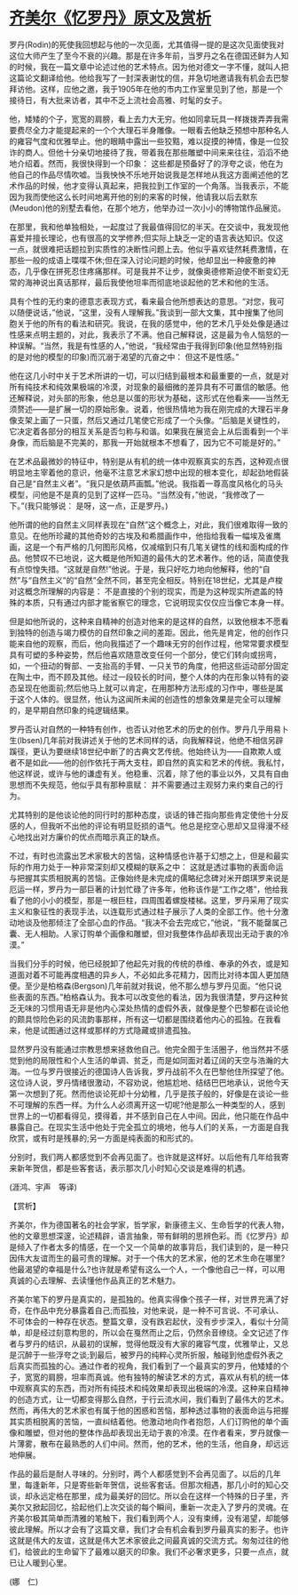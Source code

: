 # [齐美尔《忆罗丹》原文及赏析](https://www.vrrw.net/wx/12033.html)

罗丹(Rodin)的死使我回想起与他的一次见面，尤其值得一提的是这次见面使我对这位大师产生了至今不衰的兴趣。那是在许多年前，当罗丹之名在德国还鲜为人知的时候，我在一篇文章中论述过他的艺术特点。因为他对德文一字不懂，就叫人把这篇论文翻译给他。他给我写了一封深表谢忱的信，并急切地邀请我有机会去巴黎拜访他。这样，应他之邀，我于1905年在他的市内工作室里见到了他，那是一个接待日，有大批来访者，其中不乏上流社会高雅、时髦的女子。

他，矮矮的个子，宽宽的肩膀，看上去力大无穷。他如同拿玩具一样拨拨弄弄我需要费尽全力才能提起来的一个个大理石半身雕像。一眼看去他缺乏预想中那种名人的雍容气度和优雅举止。他的眼睛中露出一些狡黠，难以捉摸的神情，像是一位狡诈的商人。但他十分亲切地接待了我，带着我在那些雕塑中间来来往往，滔滔不绝地介绍着。然而，我很快得到一个印象： 这些都是预备好了的浮夸之谈，他在为他自己的作品尽情吹嘘。当我怏怏不乐地开始说我是怎样地从我这方面阐述他的艺术作品的时候，他才变得认真起来，把我拉到工作室的一个角落。当我表示，不能因为我而使他这么长时间地离开他的别的来客的时候，他请我以后去默东(Meudon)他的别墅去看他，在那个地方，他举办过一次小小的博物馆作品展览。

在那里，我和他单独相处，一起度过了我最值得回忆的半天。在交谈中，我发现他喜爱并擅长理论，也有很高的文学修养;但实际上缺乏一定的语言表达知识。仅这一点，就很难把话题拉到实质性的决断性问题上去。他似乎喜欢徒然耗费激情，在那些一般的成语上喋喋不休;但在深入讨论问题的时候，他却显出一种疲惫的神态，几乎像在拼死忍住疼痛那样。可是我并不让步，就像奥德修斯迫使不断变幻无常的海神说出真话那样，最后我使他坦率而彻底地谈起他的艺术和他的生活。



具有个性的无约束的德意志表现方式，看来最合他所想表达的意思。“对您，我可以随便说话，”他说，“这里，没有人理解我。”我谈到一部大文集，其中搜集了他同胞关于他的所有的看法和研究。我说，在我的感觉中，他的艺术几乎处处像是通过性感来点明主题的，对此，我表示了不满。他自己解释说，这是最为令人恼怒的一种误解。“当然，我是有性感的人，”他说，“我经常由于我得到印象(他显然特别指的是对他的模型的印象)而沉溺于渴望的亢奋之中： 但这不是性感。”

他在这几小时中关于艺术所讲的一切，可以归结到最根本和最重要的一点，就是对所有纯技术和纯效果极端的冷漠，对现象的最细微的差异具有不可置信的敏感。他还解释说，对头部的形象，他总是以蛋的形状为基础，这形式在他看来——当然无须赘述——是扩展一切的原始形象。说着，他很热情地为我在刚完成的大理石半身像支架上画了一只蛋，然后又通过几笔使它形成了一个头像。“后脑是关键性的，它决定着各部分的相互关系是否匀称与和谐。如果我在展览会上从后面看到一个半身像，而后脑是不完美的，那我一开始就根本不想看了，因为它不可能是好的。”

在艺术品最微妙的特征中，特别是从有机的统一体中观察真实的东西，这种观点很明显地主宰着他的意识，他毫不注意艺术家幻想中出现的根本变化，却起劲地假装自己是“自然主义者”。“我只是依葫芦画瓢。”他说。我指着一尊高度风格化的马头模型，问他是不是真的见到了这样一匹马。“当然没有，”他说，“我修改了一下。”(我只能够说： 是呀，这一点，正是罗丹。)

他所谓的他的自然主义同样表现在“自然”这个概念上，对此，我们很难取得一致的意见。在他所珍藏的其他奇妙的古埃及和希腊画作中，他指给我看一幅埃及雀鹰画，这是一个有严格的几何图形风格，仅减缩到只有几笔关键性的线和面构成的作品。他赞叹不已地说，这大概是他所知道的最伟大的艺术著作。他的话，简直使我有点惊惶失措。“这就是自然!”他说。于是，我只好吃力地向他解释，他的“自然”与“自然主义”的“自然”全然不同，甚至完全相反。特别在18世纪，尤其是卢梭对这概念所理解的内容是： 不是直接的个别的现实，而是为这种现实所遮盖的特殊的本质，只有通过内部才能省察它的理念，它说明现实仅仅应当像它本身一样。

但是如他所说的，这种来自精神的创造对他来的是这样的自然，以致他根本不愿看到独特的创造与竭力模仿的自然印象之间的差距。因此，他先是肯定，他的创作只能来自他的观察，而后，他向我描述了一个趣味无穷的创作过程，他常常要求模型具有可塑的多种姿势，然后他喜欢随意改变任何一个部分，使它们转向或拐弯，如，一个扭动的臀部、一支抬高的手臂、一只关节的角度，他把这些运动部分固定在陶土中，而不顾及其他。经过一段较长的时间，整个人体的内在形象以特有的姿态呈现在他面前;然后他马上就可以肯定，在用那种方法形成的习作中，哪些是属于这个人体的。很显然，他认为这闻所未闻的创造性的想象效果是完全可以理解的，是早期自然印象的纯逻辑结果。

罗丹否认对自然的一种特有创作，也否认对他艺术的历史的创作。罗丹几乎用易卜生(Ibsen)几年前对我讲述关于他的艺术同样的话，向我解释说，他绝不相信另辟蹊径，更认为要继续18世纪中断了的古典文艺传统。他始终认为——自欺欺人或者不是如此——他的创作依托于两大支柱，即自然的真实和艺术的传统。我私忖，他这样说，或许与他的谦虚有关。他稳重、沉着，除了他的事业以外，又具有自由思想而不失规范，他似乎具有那种禀赋： 并不需要通过主观努力来约束自己的行为。

尤其特别的是他谈论他的同行时的那种态度，谈话的锋芒指向那些肯定使他十分反感的人，但我听不出他的评论有明显贬损的语气。他总是挖空心思却又显得漫不经心地找出对方廉价的优点而暗示真正的缺点。

不过，有时也流露出艺术家极大的苦恼，这种情感也许基于幻想之上，但是和最实际的作用力处于一种非常深刻却又模糊的联系之中： 这就是透过事物的表面命运与把握其实质相脱离的苦恼。正像始终是未完成的儒略纪念碑对米开朗琪罗来说是厄运一样，罗丹为一部巨著的计划忙碌了许多年，他称该作是“工作之塔”，他给我看了他的小小的模型，那是一根巨柱，四周围着螺旋楼梯。这里，罗丹采用了现实主义和象征性的表现手法，以连载形式通过柱子展示了人类的全部工作。他十分激动地谈及他那倾注了全部心血的作品。“我决不会去完成它，”他说，“我不能罄属己囊、无人相助。人家订购单个画像和雕塑，但对我整体作品却表现出无动于衷的冷漠。”

当我们分手的时候，他已经脱卸了他起先对我的传统的恭维、奉承的外衣，或是知道面对着不可能再度相遇的异乡人，不必如此多花精力，因而比对待本国人更加随便。至少是柏格森(Bergson)几年前就对我说，他不那么想与罗丹见面。“他只说些表面的东西。”柏格森认为。我本可以改变他的看法，因为我很清楚，罗丹这种贫乏无味的习惯用语无非是他内心深处热情的虚假外表，就像是整个巴黎都在谈论他的颇具惊险色彩的风流韵事那样，所有这一切都是围绕着他内心的孤独。在我看来，他是试图通过这样或那样的方式隐藏或排遣孤独。

显然罗丹没有能通过宗教思想来拯救他自己。他完全囿于生活圈子，他当然并不感觉到他的局限性和个人生活的单调、贫乏，而是如同面对着辽阔的天空与浩瀚的大海。一位与罗丹很接近的德国诗人告诉我，罗丹战前不久在巴黎他住所探望了他。这位诗人说，罗丹情绪很激动，不容劝说，他尴尬地、结结巴巴地承认，说他今天第一次想到了死。然而他谈论死却十分幼稚，几乎是孩子般的，好像是在谈论一些不可理解的东西一样。为什么人必须离开这一切呢?他是那么一种类型的人，感到世界上的一切都看得见，摸得着，并不感到自己在人中间。因此，他只能在作品中暴露自己。在现实生活中他处于完全孤立的境地，他与人们的关系，一方面是自我欣赏，或有时是残暴的;另一方面是纯表面的和形式的。

分别时，我们两人都感觉到不会再见面了。也许就是这样好。以后他有几年给我寄来新年贺信，都是些客套话，表示那次几小时知心交谈是难得的机遇。

(涯鸿、宇声　等译)

【赏析】

齐美尔，作为德国著名的社会学家，哲学家，新康德主义、生命哲学的代表人物，他的文章思想深邃，论述精辟，语言抽象，带有鲜明的思辨色彩。而《忆罗丹》却是倾入了作者太多的情感，在一个又一个简单的故事背后，我们读到的，是一种只因伟大友谊而生的最可贵的理解。对于一个伟大的艺术家，他的艺术生命在哪里?他最渴望的幸福是什么?也许就是希望有这么一个人，一个像他自己一样，可以用真诚的心去理解、去读懂他作品真正的艺术魅力。

齐美尔笔下的罗丹是真实的，是孤独的。他真实得像个孩子一样，对世界充满了好奇，在作品中充分暴露着自己;而孤独，对他来说，是一种不可言说、不可承认、不可体会的一种存在状态。整篇文章，没有跌宕起伏，没有步步深入，看似十分简单，却是经过刻意构思的，所以会在戛然而止之后，仍然余音缭绕。全文记述了作者与罗丹的结识，从最初的误解，觉得他既没有大家的雍容气度，优雅举止，又总是沉醉于一些浮夸之谈;到最后，被罗丹的纯粹心灵所折服，触碰到他虚假外表之后真实而孤独的心。通过作者的视角，我们看到了一个最真实的罗丹，他矮矮的个子，宽宽的肩膀，坦率而真诚。他有独特的解读艺术的方式，喜欢从有机的统一体中观察真实的东西，而对所有纯技术和纯效果却表现出极端的冷漠。这种来自精神的创造方式，让一切都变得那么自然，于行云流水间，我们看到了最伟大的艺术。然而，再伟大的艺术家也有属于他的困惑和苦恼，那种透过事物的表面命运与把握其实质相脱离的苦恼，一直纠结着他。他激动地向作者抱怨，人们订购他的单个画像和雕塑，但对他的整体作品却表现出无动于衷的冷漠。在作者看来，罗丹就像一片薄雾，散布在最熟悉的人们中间。然而，他的艺术，他的生活，他自身，却远远地伸展。

作品的最后是耐人寻味的。分别时，两个人都感觉到不会再见面了。以后的几年里，每逢新年，只是寄些新年贺信，说些客套话。但那次相遇，那几小时的知心交谈，却永远定格在那里，成为最美好的回忆。所以会在这样一个特殊的日子里，齐美尔又掀起回忆，拾起他们上次交谈的每个瞬间，重新一次走入了罗丹的灵魂。在齐美尔极其简单而清雅的笔触下，我们看到两个人，没有束缚，没有渴望，却能够彼此理解。所以才会有了这篇文章，我们才会有机会看到罗丹最真实的影子。也许这就是伟大的友谊，这就是伟大艺术家彼此之间最真诚的交流方式。匆匆过往的他们，给彼此的生命留下了最难以磨灭的印象。我们不必奢求更多，只要一点点，就已让人暖到心里。

(娜　仁)

